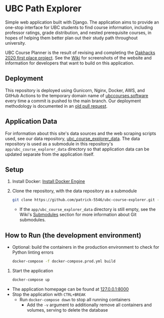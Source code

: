 # UBC Path Explorer

Simple web application built with Django. The application aims to provide an one-stop interface for UBC students to find course information, including professor ratings, grade distribution, and nested prerequisite courses, in hopes of helping them better plan out their study path throughout university.

UBC Course Planner is the result of revising and completing the [Oakhacks 2020 first place project](https://devpost.com/software/university-path-explorer). See the [Wiki](https://github.com/patrick-5546/ubc-course-explorer/wiki) for screenshots of the website and information for developers that want to build on this application.

## Deployment

This repository is deployed using Gunicorn, Nginx, Docker, AWS, and GitHub Actions to the temporary domain name of [ubccourses.software](https://www.ubccourses.software) every time a commit is pushed to the main branch. Our deployment methodology is documented in an [old pull request](https://github.com/patrick-5546/ubc-course-explorer/pull/56).

## Application Data

For information about this site's data sources and the web scraping scripts used, see our data repository, [ubc_course_explorer_data](https://github.com/patrick-5546/ubc_course_explorer_data). The data repository is used as a submodule in this repository's `app/ubc_course_explorer_data` directory so that application data can be updated separate from the application itself.

## Setup

1. Install Docker: [Install Docker Engine](https://docs.docker.com/engine/install/)

2. Clone the repository, with the data repository as a submodule

    ```sh
    git clone https://github.com/patrick-5546/ubc-course-explorer.git --recurse-submodules
    ```

    - If the `app/ubc_course_explorer_data` directory is still empty, see the Wiki's [Submodules](https://github.com/patrick-5546/ubc-course-explorer/wiki/For-Developers#submodules) section for more information about Git submodules.

## How to Run (the development environment)

- Optional: build the containers in the production environment to check for Python linting errors

  ```sh
  docker-compose -f docker-compose.prod.yml build
  ```

1. Start the application

    ```sh
    docker-compose up
    ```

- The application homepage can be found at [127.0.0.1:8000](http://127.0.0.1:8000/)
- Stop the application with `CTRL+BREAK`
  - Run `docker-compose down` to stop all running containers
    - Add the `-v` argument to additionally remove all containers and volumes, serving to delete the database
